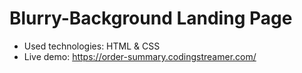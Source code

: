# Blurry-Background Landing Page

- Used technologies: HTML & CSS
- Live demo: https://order-summary.codingstreamer.com/